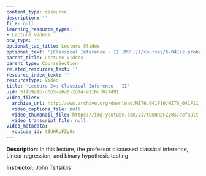 ```yaml
---
content_type: resource
description: ''
file: null
learning_resource_types:
- Lecture Videos
ocw_type: ''
optional_tab_title: Lecture Slides
optional_text: '[Classical Inference - II (PDF)](/courses/6-041sc-probabilistic-systems-analysis-and-applied-probability-fall-2013/resources/mit6_041scf13_l24)'
parent_title: Lecture Videos
parent_type: CourseSection
related_resources_text: ''
resource_index_text: ''
resourcetype: Video
title: 'Lecture 24: Classical Inference - II'
uid: 5f4b9a1b-d6b5-e6a0-2d74-e116cf62f491
video_files:
  archive_url: http://www.archive.org/download/MIT6.041F10/MIT6_041F11_lec24_300k.mp4
  video_captions_file: null
  video_thumbnail_file: https://img.youtube.com/vi/tBUHRpFZy0s/default.jpg
  video_transcript_file: null
video_metadata:
  youtube_id: tBUHRpFZy0s
---
```


**Description**: In this lecture, the professor discussed classical inference, Linear regression, and binary hypothesis testing.

**Instructor**: John Tsitsiklis